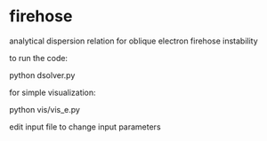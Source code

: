 # firehose
analytical dispersion relation for oblique electron firehose instability

to run the code:

python dsolver.py

for simple visualization:

python vis/vis_e.py 

edit input file to change input parameters

